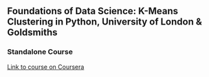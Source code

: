 ## Foundations of Data Science: K-Means Clustering in Python, University of London & Goldsmiths
### Standalone Course
[Link to course on Coursera](https://www.coursera.org/learn/data-science-k-means-clustering-python)


